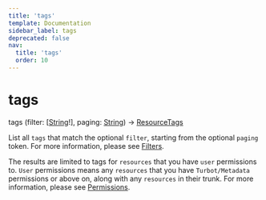 ```yaml
---
title: 'tags'
template: Documentation
sidebar_label: tags
deprecated: false
nav:
  title: 'tags'
  order: 10
---
```


# tags

<div className="pb-4 font-roboto-slab text-lg"><span className="font-bold">tags</span> <span style={{'fontWeight':400,'fontSize':'0.85em'}}>(filter: [<a href="/guardrails/docs/reference/graphql/scalar/String">String</a>!], paging: <a href="/guardrails/docs/reference/graphql/scalar/String">String</a>) &rarr; <a href="/guardrails/docs/reference/graphql/object/ResourceTags">ResourceTags</a></span>
</div>



List all `tags` that match the optional `filter`, starting from the optional `paging` token. For more information, please see [Filters](https://turbot.com/guardrails/docs/reference/filter).

The results are limited to tags for `resources` that you have `user` permissions to. `User` permissions means any `resources` that you have `Turbot/Metadata` permissions or above on, along with any `resources` in their trunk. For more information, please see [Permissions](https://turbot.com/guardrails/docs/concepts/iam/permissions).